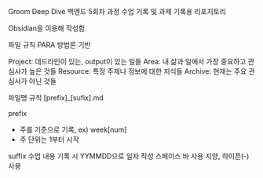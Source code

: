 Groom Deep Dive
백엔드 5회차 과정 수업 기록 및 과제 기록용 리포지토리

Obsidian을 이용해 작성함.


파일 규칙
PARA 방법론 기반

Project: 데드라인이 있는, output이 있는 일들
Area: 내 삶과 일에서 가장 중요하고 관심사가 높은 것들
Resource: 특정 주제나 정보에 대한 지식들
Archive: 현재는 주요 관심사가 아닌 것들

파일명 규칙
[prefix]_[sufix].md

prefix
- 주를 기준으로 기록, ex) week[num]
- 주 단위는 1부터 시작

suffix
수업 내용 기록 시 YYMMDD으로 일자 작성
스페이스 바 사용 지양, 하이픈(-) 사용
